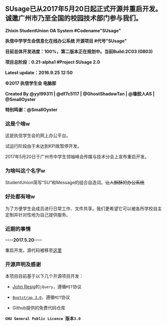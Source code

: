 ## SUsage已从2017年5月20日起正式开源并重启开发。诚邀广州市乃至全国的校园技术部门参与我们。

**Zhixin StudentUnion OA System #Codename"SUsage"**

**执信中学学生会信息化在线办公系统 开源项目 #代号"SUsage"**

**目前总体开发进度：100%，第二版本正在规划中。当前Build:2C03 (0803)**

**项目总阶段：0.21-alpha1 #Project SUsage 2.0**

**Latest update：2016.9.25 12:50**

**©2017 执信学生会 电脑部**


**Created By @yyl99311 | @df7c5117 | @GhostShadowTan | @橡胶人AS | @SmallOyster**


**特别鸣谢：@SmallOyster**


### 这是个啥w

  这是执信学生会的网上办公平台。

  试运行阶段由于未达到KPI故暂停开发。

  2017年5月20日于广州市中学生领袖峰会传媒与技术分会上宣布重启开发。


### 为啥叫这个名字w

  StudentUnion简写“SU”和Message的组合自造词。<s>让人酥酥的办公系统</s>


### 好处都有啥w

  为了方便学生会成员进行日常工作、文件共享。我们更希望它可以被各所学校自主定制并针对性地为自己提供服务。


### 近期的事情

  **----2017.5.20----**

  重启开发。源代码被移至[这里](https://github.com/zhxsu/SUsage/tree/SUsage1.0r)


### 开源声明及感谢

  本项目目前基于以下几个开源项目开发：

* <a href="https://jquery.org/" target="_blank">John Resig</a>的`jQuery`，遵循`MIT`协议

* <a href="http://www.bootcss.com" target="_blank">`Bootstrap 3.0`</a>，遵循`MIT`协议

* Github提供的免费代码仓库


**`GNU General Public Licence `版本`3.0`**
